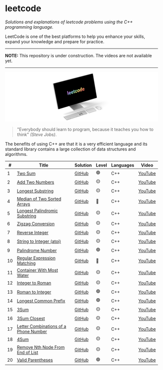 # leetcode

_Solutions and explanations of leetcode problems using the C++ programming language._

LeetCode is one of the best platforms to help you enhance your skills, expand your knowledge and prepare for practice.

---

**NOTE:**
This repository is under construction. The videos are not available yet.

---

![displayXDR](display.png)

> "Everybody should learn to program, because it teaches you how to think" _(Steve Jobs)_.

The benefits of using C++ are that it is a very efficient language and its standard library contains a large collection of data structures and algorithms.

| #   | Title                                                                                                         | Solution                                                                                                       | Level | Languages | Video                           |
| --- | ------------------------------------------------------------------------------------------------------------- | -------------------------------------------------------------------------------------------------------------- | ----- | --------- | ------------------------------- |
| 1   | [Two Sum](https://leetcode.com/problems/two-sum/)                                                             | [GitHub](https://github.com/joaocarlos-mag/leetcode/blob/main/cpp/1-Two-Sum.md)                                | 🟢    | C++       | [YouTube](https://youtube.com/) |
| 2   | [Add Two Numbers](https://leetcode.com/problems/add-two-numbers/)                                             | [GitHub](https://github.com/joaocarlos-mag/leetcode/blob/main/cpp/2-Add-Two-Numbers.md)                        | 🟡    | C++       | [YouTube](https://youtube.com/) |
| 3   | [Longest Substring](https://leetcode.com/problems/longest-substring-without-repeating-characters/)            | [GitHub](https://github.com/joaocarlos-mag/leetcode/blob/main/cpp/3-Longest-Substring.md)                      | 🟡    | C++       | [YouTube](https://youtube.com/) |
| 4   | [Median of Two Sorted Arrays](https://leetcode.com/problems/median-of-two-sorted-arrays/)                     | [GitHub](https://github.com/joaocarlos-mag/leetcode/blob/main/cpp/4-Median-of-Two-Sorted-Arrays.md)            | 🔴    | C++       | [YouTube](https://youtube.com/) |
| 5   | [Longest Palindromic Substring](https://leetcode.com/problems/longest-palindromic-substring/)                 | [GitHub](https://github.com/joaocarlos-mag/leetcode/blob/main/cpp/5.%20Longest5-Palindromic-Substring.md)      | 🟡    | C++       | [YouTube](https://youtube.com/) |
| 6   | [Zigzag Conversion](https://leetcode.com/problems/zigzag-conversion/)                                         | [GitHub](https://github.com/joaocarlos-mag/leetcode/blob/main/cpp/6-Zigzag-Conversion.md)                      | 🟡    | C++       | [YouTube](https://youtube.com/) |
| 7   | [Reverse Integer](https://leetcode.com/problems/reverse-integer/)                                             | [GitHub](https://github.com/joaocarlos-mag/leetcode/blob/main/cpp/7-Reverse-Integer.md)                        | 🟡    | C++       | [YouTube](https://youtube.com/) |
| 8   | [String to Integer (atoi)](https://leetcode.com/problems/string-to-integer-atoi/)                             | [GitHub](<https://github.com/joaocarlos-mag/leetcode/blob/main/cpp/8-String-to-Integer-(atoi).md>)             | 🟡    | C++       | [YouTube](https://youtube.com/) |
| 9   | [Palindrome Number](https://leetcode.com/problems/palindrome-number/)                                         | [GitHub](https://github.com/joaocarlos-mag/leetcode/blob/main/cpp/9-Palindrome-Number.md)                      | 🟢    | C++       | [YouTube](https://youtube.com/) |
| 10  | [Regular Expression Matching](https://leetcode.com/problems/regular-expression-matching/)                     | [GitHub](https://github.com/joaocarlos-mag/leetcode/blob/main/cpp/10-%20Regular-Expression-Matching.md)        | 🔴    | C++       | [YouTube](https://youtube.com/) |
| 11  | [Container With Most Water](https://leetcode.com/problems/container-with-most-water/)                         | [GitHub](https://github.com/joaocarlos-mag/leetcode/blob/main/cpp/11-Container-With-Most-Water.md)             | 🟡    | C++       | [YouTube](https://youtube.com/) |
| 12  | [Integer to Roman](https://leetcode.com/problems/integer-to-roman/)                                           | [GitHub](https://github.com/joaocarlos-mag/leetcode/blob/main/cpp/12-Integer-To-Roman.md)                      | 🟡    | C++       | [YouTube](https://youtube.com/) |
| 13  | [Roman to Integer](https://leetcode.com/problems/roman-to-integer/)                                           | [GitHub](https://github.com/joaocarlos-mag/leetcode/blob/main/cpp/13-Roman-To-Integer.md)                      | 🟢    | C++       | [YouTube](https://youtube.com/) |
| 14  | [Longest Common Prefix](https://leetcode.com/problems/longest-common-prefix/)                                 | [GitHub](https://github.com/joaocarlos-mag/leetcode/blob/main/cpp/14-Longest-Common-Prefix.md)                 | 🟢    | C++       | [YouTube](https://youtube.com/) |
| 15  | [3Sum](https://leetcode.com/problems/3sum/submissions/)                                                       | [GitHub](https://github.com/joaocarlos-mag/leetcode/blob/main/cpp/15-3Sum.md)                                  | 🟡    | C++       | [YouTube](https://youtube.com/) |
| 16  | [3Sum Closest](https://leetcode.com/problems/3sum-closest/)                                                   | [GitHub](https://github.com/joaocarlos-mag/leetcode/blob/main/cpp/16-3Sum-Closest.md)                          | 🟡    | C++       | [YouTube](https://youtube.com/) |
| 17  | [Letter Combinations of a Phone Number](https://leetcode.com/problems/letter-combinations-of-a-phone-number/) | [GitHub](https://github.com/joaocarlos-mag/leetcode/blob/main/cpp/17-Letter-Combinations-of-a-Phone-Number.md) | 🟡    | C++       | [YouTube](https://youtube.com/) |
| 18  | [4Sum](https://leetcode.com/problems/4sum/)                                                                   | [GitHub](https://github.com/joaocarlos-mag/leetcode/blob/main/cpp/18-4Sum.md)                                  | 🟡    | C++       | [YouTube](https://youtube.com/) |
| 19  | [Remove Nth Node From End of List](https://leetcode.com/problems/remove-nth-node-from-end-of-list/)           | [GitHub](https://github.com/joaocarlos-mag/leetcode/blob/main/cpp/19-Remove-Nth-Node-From-End-of-List.md)      | 🟡    | C++       | [YouTube](https://youtube.com/) |
| 20  | [Valid Parentheses](https://leetcode.com/problems/valid-parentheses/)                                         | [GitHub](https://github.com/joaocarlos-mag/leetcode/blob/main/cpp/20-Valid-Parentheses.md)                     | 🟢    | C++       | [YouTube](https://youtube.com/) |
